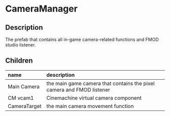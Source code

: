 # CameraManager

## Description

The prefab that contains all in-game camera-related functions and FMOD studio listener.

## Children

| name | description |
| :--- | :--- |
| Main Camera | the main game camera that contains the pixel camera and FMOD listener |
| CM vcam1 | Cinemachine virtual camera component |
| CameraTarget | the main camera movement function |

